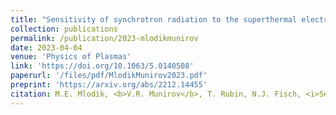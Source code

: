 ```yaml
---
title: "Sensitivity of synchrotron radiation to the superthermal electron population in mildly relativistic plasma"
collection: publications
permalink: /publication/2023-mlodikmunirov
date: 2023-04-04
venue: 'Physics of Plasmas'
link: 'https://doi.org/10.1063/5.0140508'
paperurl: '/files/pdf/MlodikMunirov2023.pdf'
preprint: 'https://arxiv.org/abs/2212.14455'
citation: M.E. Mlodik, <b>V.R. Munirov</b>, T. Rubin, N.J. Fisch, <i>Sensitivity of synchrotron radiation to the superthermal electron population in mildly relativistic plasma</i>, Phys. Plasmas 30, 043301 (2023)
---
```

